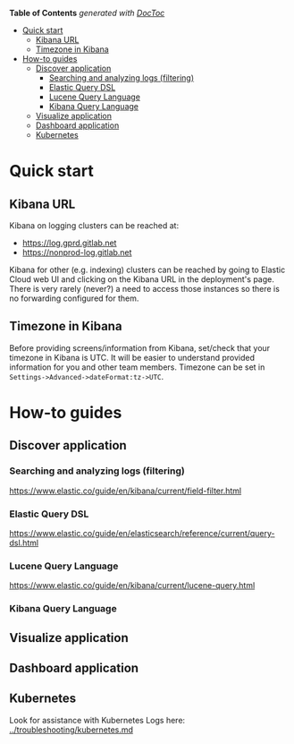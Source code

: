 <!-- START doctoc generated TOC please keep comment here to allow auto update -->
<!-- DON'T EDIT THIS SECTION, INSTEAD RE-RUN doctoc TO UPDATE -->
**Table of Contents**  *generated with [DocToc](https://github.com/thlorenz/doctoc)*

- [Quick start](#quick-start)
    - [Kibana URL](#kibana-url)
    - [Timezone in Kibana](#timezone-in-kibana)
- [How-to guides](#how-to-guides)
    - [Discover application](#discover-application)
        - [Searching and analyzing logs (filtering)](#searching-and-analyzing-logs-filtering)
        - [Elastic Query DSL](#elastic-query-dsl)
        - [Lucene Query Language](#lucene-query-language)
        - [Kibana Query Language](#kibana-query-language)
    - [Visualize application](#visualize-application)
    - [Dashboard application](#dashboard-application)
    - [Kubernetes](#kubernetes)

<!-- END doctoc generated TOC please keep comment here to allow auto update -->

# Quick start

## Kibana URL ##

Kibana on logging clusters can be reached at:
- https://log.gprd.gitlab.net
- https://nonprod-log.gitlab.net

Kibana for other (e.g. indexing) clusters can be reached by going to Elastic Cloud web UI and clicking on the Kibana URL in the deployment's page. There is very rarely (never?) a need to access those instances so there is no forwarding configured for them.

## Timezone in Kibana ##

Before providing screens/information from Kibana, set/check that your timezone in Kibana is UTC. It will be easier to understand provided information for you and other team members. Timezone can be set in `Settings->Advanced->dateFormat:tz->UTC`.

# How-to guides

## Discover application ##

### Searching and analyzing logs (filtering) ###

https://www.elastic.co/guide/en/kibana/current/field-filter.html

### Elastic Query DSL ###

https://www.elastic.co/guide/en/elasticsearch/reference/current/query-dsl.html

### Lucene Query Language ###

https://www.elastic.co/guide/en/kibana/current/lucene-query.html

### Kibana Query Language ###

## Visualize application ##

## Dashboard application ##

## Kubernetes ##

Look for assistance with Kubernetes Logs here:
[../troubleshooting/kubernetes.md](../troubleshooting/kubernetes.md)
